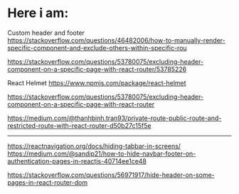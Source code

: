 # Here i am:

Custom header and footer
https://stackoverflow.com/questions/46482006/how-to-manually-render-specific-component-and-exclude-others-within-specific-rou

https://stackoverflow.com/questions/53780075/excluding-header-component-on-a-specific-page-with-react-router/53785226

React Helmet
https://www.npmjs.com/package/react-helmet



https://stackoverflow.com/questions/53780075/excluding-header-component-on-a-specific-page-with-react-router


https://medium.com/@thanhbinh.tran93/private-route-public-route-and-restricted-route-with-react-router-d50b27c15f5e



******

https://reactnavigation.org/docs/hiding-tabbar-in-screens/
https://medium.com/@sandip21/how-to-hide-navbar-footer-on-authentication-pages-in-reactjs-40714ee1ce48

https://stackoverflow.com/questions/56971917/hide-header-on-some-pages-in-react-router-dom
